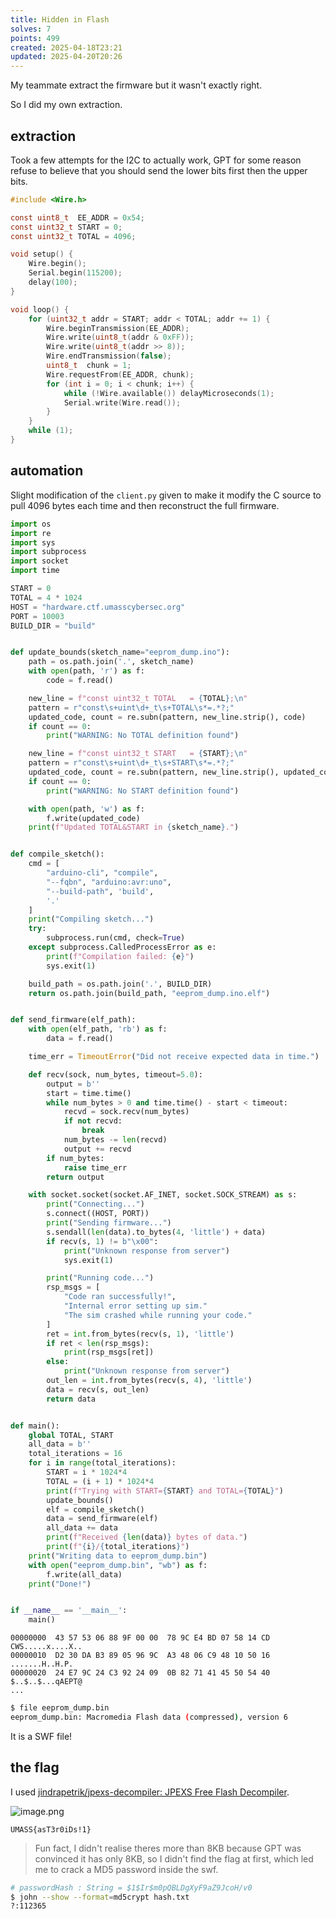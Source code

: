 ```yaml
---
title: Hidden in Flash
solves: 7
points: 499
created: 2025-04-18T23:21
updated: 2025-04-20T20:26
---
```


My teammate extract the firmware but it wasn't exactly right.

So I did my own extraction.

## extraction
Took a few attempts for the I2C to actually work, GPT for some reason refuse to believe that you should send the lower bits first then the upper bits.

```c [eeprom_dump.ino]
#include <Wire.h>

const uint8_t  EE_ADDR = 0x54;
const uint32_t START = 0;
const uint32_t TOTAL = 4096;

void setup() {
    Wire.begin();
    Serial.begin(115200);
    delay(100);
}

void loop() {
    for (uint32_t addr = START; addr < TOTAL; addr += 1) {
        Wire.beginTransmission(EE_ADDR);
        Wire.write(uint8_t(addr & 0xFF));
        Wire.write(uint8_t(addr >> 8));
        Wire.endTransmission(false);
        uint8_t  chunk = 1;
        Wire.requestFrom(EE_ADDR, chunk);
        for (int i = 0; i < chunk; i++) {
            while (!Wire.available()) delayMicroseconds(1);
            Serial.write(Wire.read());
        }
    }
    while (1);
}
```

## automation
Slight modification of the `client.py` given to make it modify the C source to pull 4096 bytes each time and then reconstruct the full firmware.

```python
import os
import re
import sys
import subprocess
import socket
import time

START = 0
TOTAL = 4 * 1024
HOST = "hardware.ctf.umasscybersec.org"
PORT = 10003
BUILD_DIR = "build"


def update_bounds(sketch_name="eeprom_dump.ino"):
    path = os.path.join('.', sketch_name)
    with open(path, 'r') as f:
        code = f.read()

    new_line = f"const uint32_t TOTAL   = {TOTAL};\n"
    pattern = r"const\s+uint\d+_t\s+TOTAL\s*=.*?;"
    updated_code, count = re.subn(pattern, new_line.strip(), code)
    if count == 0:
        print("WARNING: No TOTAL definition found")

    new_line = f"const uint32_t START   = {START};\n"
    pattern = r"const\s+uint\d+_t\s+START\s*=.*?;"
    updated_code, count = re.subn(pattern, new_line.strip(), updated_code)
    if count == 0:
        print("WARNING: No START definition found")

    with open(path, 'w') as f:
        f.write(updated_code)
    print(f"Updated TOTAL&START in {sketch_name}.")


def compile_sketch():
    cmd = [
        "arduino-cli", "compile",
        "--fqbn", "arduino:avr:uno",
        "--build-path", 'build',
        '.'
    ]
    print("Compiling sketch...")
    try:
        subprocess.run(cmd, check=True)
    except subprocess.CalledProcessError as e:
        print(f"Compilation failed: {e}")
        sys.exit(1)

    build_path = os.path.join('.', BUILD_DIR)
    return os.path.join(build_path, "eeprom_dump.ino.elf")


def send_firmware(elf_path):
    with open(elf_path, 'rb') as f:
        data = f.read()

    time_err = TimeoutError("Did not receive expected data in time.")

    def recv(sock, num_bytes, timeout=5.0):
        output = b''
        start = time.time()
        while num_bytes > 0 and time.time() - start < timeout:
            recvd = sock.recv(num_bytes)
            if not recvd:
                break
            num_bytes -= len(recvd)
            output += recvd
        if num_bytes:
            raise time_err
        return output

    with socket.socket(socket.AF_INET, socket.SOCK_STREAM) as s:
        print("Connecting...")
        s.connect((HOST, PORT))
        print("Sending firmware...")
        s.sendall(len(data).to_bytes(4, 'little') + data)
        if recv(s, 1) != b"\x00":
            print("Unknown response from server")
            sys.exit(1)

        print("Running code...")
        rsp_msgs = [
            "Code ran successfully!",
            "Internal error setting up sim."
            "The sim crashed while running your code."
        ]
        ret = int.from_bytes(recv(s, 1), 'little')
        if ret < len(rsp_msgs):
            print(rsp_msgs[ret])
        else:
            print("Unknown response from server")
        out_len = int.from_bytes(recv(s, 4), 'little')
        data = recv(s, out_len)
        return data


def main():
    global TOTAL, START
    all_data = b''
    total_iterations = 16
    for i in range(total_iterations):
        START = i * 1024*4
        TOTAL = (i + 1) * 1024*4
        print(f"Trying with START={START} and TOTAL={TOTAL}")
        update_bounds()
        elf = compile_sketch()
        data = send_firmware(elf)
        all_data += data
        print(f"Received {len(data)} bytes of data.")
        print(f"{i}/{total_iterations}")
    print("Writing data to eeprom_dump.bin")
    with open("eeprom_dump.bin", "wb") as f:
        f.write(all_data)
    print("Done!")


if __name__ == '__main__':
    main()
```

```
00000000  43 57 53 06 88 9F 00 00  78 9C E4 BD 07 58 14 CD  CWS.....x....X..
00000010  D2 30 DA B3 89 05 96 9C  A3 48 06 C9 48 10 50 16  .......H..H.P.
00000020  24 E7 9C 24 C3 92 24 09  0B 82 71 41 45 50 54 40  $..$..$...qAEPT@
...
```

```bash
$ file eeprom_dump.bin
eeprom_dump.bin: Macromedia Flash data (compressed), version 6
```

It is a SWF file!
## the flag

I used [jindrapetrik/jpexs-decompiler: JPEXS Free Flash Decompiler](https://github.com/jindrapetrik/jpexs-decompiler).

![image.png](https://res.cloudinary.com/kumonochisanaka/image/upload/v1745033202/2025/04/fb5292ad30ad86a5bdd091579ae61f4b.png)

```flag
UMASS{asT3r0iDs!1}
```

> Fun fact, I didn't realise theres more than 8KB because GPT was convinced it has only 8KB, so I didn't find the flag at first, which led me to crack a MD5 password inside the swf.

```bash
# passwordHash : String = $1$Ir$m0pQBLDgXyF9aZ9JcoH/v0
$ john --show --format=md5crypt hash.txt
?:112365
```
